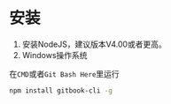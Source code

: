 # 安装
1. 安装NodeJS，建议版本V4.00或者更高。
2. Windows操作系统

在`CMD`或者`Git Bash Here`里运行
```bash
npm install gitbook-cli -g
```

